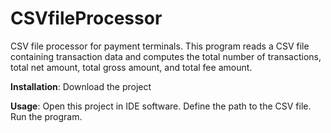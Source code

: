 # CSVfileProcessor
 CSV file processor for payment terminals.  This program reads a CSV file containing transaction data and computes the total number of transactions, total net amount, total gross amount, and total fee amount.

 **Installation**:
Download the project

**Usage**:
Open this project in IDE software.
Define the path to the CSV file.
Run the program.
